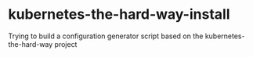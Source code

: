 # kubernetes-the-hard-way-install
Trying to build a configuration generator script based on the kubernetes-the-hard-way project
